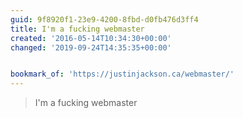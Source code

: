 ```yaml
---
guid: 9f8920f1-23e9-4200-8fbd-d0fb476d3ff4
title: I'm a fucking webmaster
created: '2016-05-14T10:34:30+00:00'
changed: '2019-09-24T14:35:35+00:00'


bookmark_of: 'https://justinjackson.ca/webmaster/'
---
```



<blockquote>I'm a fucking webmaster</blockquote>

